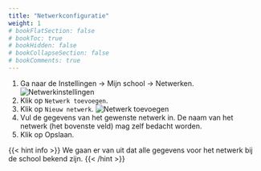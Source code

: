 ```yaml
---
title: "Netwerkconfiguratie"
weight: 1
# bookFlatSection: false
# bookToc: true
# bookHidden: false
# bookCollapseSection: false
# bookComments: true
---
```


1. Ga naar de Instellingen &rarr; Mijn school &rarr; Netwerken.
    ![Netwerkinstellingen](/network-settings.png)
2. Klik op `Netwerk toevoegen`.
3. Klik op `Nieuw netwerk`.
    ![Netwerk toevoegen](/new-network.png)
4. Vul de gegevens van het gewenste netwerk in.
    De naam van het netwerk (het bovenste veld) mag zelf bedacht worden.
5. Klik op Opslaan.

{{< hint info >}}
  We gaan er van uit dat alle gegevens voor het netwerk
  bij de school bekend zijn.
{{< /hint >}}
